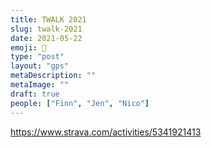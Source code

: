 ```yaml
---
title: TWALK 2021
slug: twalk-2021
date: 2021-05-22
emoji: 🏅
type: "post"
layout: "gps"
metaDescription: ""
metaImage: ""
draft: true
people: ["Finn", "Jen", "Nico"]
---
```


https://www.strava.com/activities/5341921413

